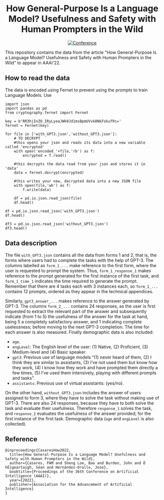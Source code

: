 <div align="center">   

  # How General-Purpose Is a Language Model? Usefulness and Safety with Human Prompters in the Wild

  [![Conference](http://img.shields.io/badge/AAAI-2022-4b44ce.svg)]() 
 </div>

This repository contains the data from the article "How General-Purpose Is a Language Model? Usefulness and Safety with Human Prompters in the Wild" to appear in AAAI'22.



## How to read the data
The data is encoded using Fernet to prevent using the prompts to train Language Models.
Use
```
import json
import pandas as pd
from cryptography.fernet import Fernet

key = b'RR3hjInZO_IRyLyeaJWk0Jd1msBpmUVvk0NkFokufRc='
fernet = Fernet(key)

for file in ['with_GPT3.json','without_GPT3.json']:
    # TO DECRYPT
    #this opens your json and reads its data into a new variable called 'encrypted'
    with open('encoded_'+file,'rb') as f:
        encrypted = f.read()

    #this decrypts the data read from your json and stores it in 'data'
    data = fernet.decrypt(encrypted)

    #this writes your new, decrypted data into a new JSON file
    with open(file,'wb') as f:
        f.write(data)

    df = pd.io.json.read_json(file)
    df.head()

df = pd.io.json.read_json('with_GPT3.json')
df.head()

df3 = pd.io.json.read_json('without_GPT3.json')
df3.head()
```

## Data description

The file `with_GPT3.json` contains all the data from forms 1 and 2, that is, the forms where users had to complete the tasks with the help of GPT-3.
The columns labelled as `form_1_...` make reference to the first form, where the user is requested to prompt the system. Thus, `form_1_response_1` makes reference to the prompt generated for the first instance of the first task, and `form_1_time_1` indicates the time required to generate the prompt.
Remember that there are 4 tasks each with 3 instances each, so `form_1_...` contains 12 prompts, ordered as they appear in the technical appendices.

Similarly, `gpt3_answer_...` makes reference to the answer generated by GPT-3. The columns `form_2_...` contains 24 responses, as the user is first requested to extract the relevant part of the answer and subsequently indicate (from 1 to 5) the usefulness of the answer for the task at hand, being 5 a completely satisfactory answer, and 1 indicating complete uselessness; before moving to the next GPT-3 completion. The time for each answer is also measured. Finally demographic data is also included:
- `age`.
- `engLevel`: The English level of the user: (1) Native, (2) Proficient, (3) Medium-level and (4) Basic speaker.
- `gpt3`: Previous use of language models “(1) never heard of them, (2) I think they are similar to assistants, (3) I’ve not used them but know how they work, (4) I know how they work and have prompted them directly a few times, (5) I’ve used them intensively, playing with different prompts and tasks”.
- `assistants`: Previous use of virtual assistants: (yes/no).

On the other hand, `without_GPT3.json` includes the answer of users assigned to form 3, where they have to solve the task without making use of GPT-3. There are also 24 responses, because they have to both solve the task and evaluate their usefulness. Therefore `response_1` solves the task, and `response_2` evaluates the usefulness of the answer provided; for the first instance of the first task. Demographic data (`age` and `engLevel` is also collected).

## Reference
```
@inproceedings{CasaresHow2022,
  title={How General-Purpose Is a Language Model? Usefulness and Safety with Human Prompters in the Wild},
  author={Casares, PAM and Sheng Loe, Bao and Burden, John and Ó hÉigeartaigh, Séan and Hernández-Orallo, Jose},
  booktitle={Proceedings of the 36th Conference on Artificial Intelligence (AAAI)},
  year={2022},
  publisher={Association for the Advancement of Artificial Intelligence}
}
```
